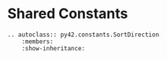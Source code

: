 # Shared Constants

```eval_rst
.. autoclass:: py42.constants.SortDirection
    :members:
    :show-inheritance:
```
